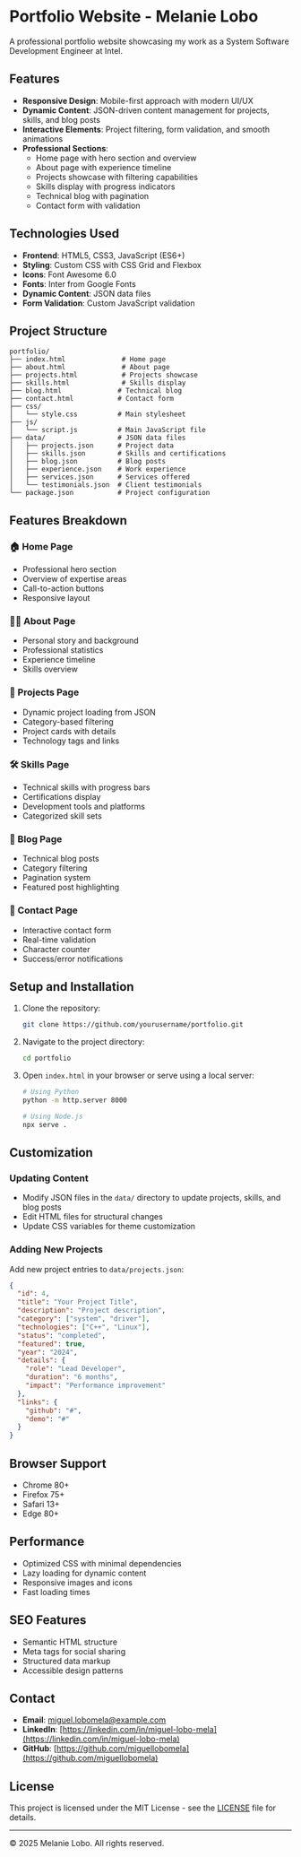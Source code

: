 # Portfolio Website - Melanie Lobo

A professional portfolio website showcasing my work as a System Software Development Engineer at Intel.

## Features

- **Responsive Design**: Mobile-first approach with modern UI/UX
- **Dynamic Content**: JSON-driven content management for projects, skills, and blog posts
- **Interactive Elements**: Project filtering, form validation, and smooth animations
- **Professional Sections**:
  - Home page with hero section and overview
  - About page with experience timeline
  - Projects showcase with filtering capabilities
  - Skills display with progress indicators
  - Technical blog with pagination
  - Contact form with validation

## Technologies Used

- **Frontend**: HTML5, CSS3, JavaScript (ES6+)
- **Styling**: Custom CSS with CSS Grid and Flexbox
- **Icons**: Font Awesome 6.0
- **Fonts**: Inter from Google Fonts
- **Dynamic Content**: JSON data files
- **Form Validation**: Custom JavaScript validation

## Project Structure

```
portfolio/
├── index.html              # Home page
├── about.html              # About page
├── projects.html           # Projects showcase
├── skills.html             # Skills display
├── blog.html              # Technical blog
├── contact.html           # Contact form
├── css/
│   └── style.css          # Main stylesheet
├── js/
│   └── script.js          # Main JavaScript file
├── data/                  # JSON data files
│   ├── projects.json      # Project data
│   ├── skills.json        # Skills and certifications
│   ├── blog.json          # Blog posts
│   ├── experience.json    # Work experience
│   ├── services.json      # Services offered
│   └── testimonials.json  # Client testimonials
└── package.json           # Project configuration
```

## Features Breakdown

### 🏠 Home Page
- Professional hero section
- Overview of expertise areas
- Call-to-action buttons
- Responsive layout

### 👨‍💻 About Page
- Personal story and background
- Professional statistics
- Experience timeline
- Skills overview

### 🚀 Projects Page
- Dynamic project loading from JSON
- Category-based filtering
- Project cards with details
- Technology tags and links

### 🛠️ Skills Page
- Technical skills with progress bars
- Certifications display
- Development tools and platforms
- Categorized skill sets

### 📝 Blog Page
- Technical blog posts
- Category filtering
- Pagination system
- Featured post highlighting

### 📧 Contact Page
- Interactive contact form
- Real-time validation
- Character counter
- Success/error notifications

## Setup and Installation

1. Clone the repository:
   ```bash
   git clone https://github.com/yourusername/portfolio.git
   ```

2. Navigate to the project directory:
   ```bash
   cd portfolio
   ```

3. Open `index.html` in your browser or serve using a local server:
   ```bash
   # Using Python
   python -m http.server 8000
   
   # Using Node.js
   npx serve .
   ```

## Customization

### Updating Content
- Modify JSON files in the `data/` directory to update projects, skills, and blog posts
- Edit HTML files for structural changes
- Update CSS variables for theme customization

### Adding New Projects
Add new project entries to `data/projects.json`:
```json
{
  "id": 4,
  "title": "Your Project Title",
  "description": "Project description",
  "category": ["system", "driver"],
  "technologies": ["C++", "Linux"],
  "status": "completed",
  "featured": true,
  "year": "2024",
  "details": {
    "role": "Lead Developer",
    "duration": "6 months",
    "impact": "Performance improvement"
  },
  "links": {
    "github": "#",
    "demo": "#"
  }
}
```

## Browser Support

- Chrome 80+
- Firefox 75+
- Safari 13+
- Edge 80+

## Performance

- Optimized CSS with minimal dependencies
- Lazy loading for dynamic content
- Responsive images and icons
- Fast loading times

## SEO Features

- Semantic HTML structure
- Meta tags for social sharing
- Structured data markup
- Accessible design patterns

## Contact

- **Email**: [miguel.lobomela@example.com](mailto:miguel.lobomela@example.com)
- **LinkedIn**: [https://linkedin.com/in/miguel-lobo-mela](https://linkedin.com/in/miguel-lobo-mela)
- **GitHub**: [https://github.com/miguellobomela](https://github.com/miguellobomela)

## License

This project is licensed under the MIT License - see the [LICENSE](LICENSE) file for details.

---

© 2025 Melanie Lobo. All rights reserved.
